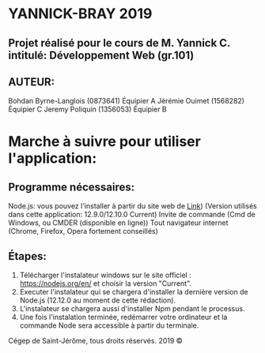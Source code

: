 # YANNICK-BRAY 2019
## Projet réalisé pour le cours de M. Yannick C. intitulé: Développement Web (gr.101)

## AUTEUR: 
Bohdan Byrne-Langlois (0873641) Équipier A
Jérémie Ouimet (1568282) Équipier C
Jeremy Poliquin (1356053) Équipier B

# Marche à suivre pour utiliser l'application:

## Programme nécessaires:
Node.js: vous pouvez l'installer à partir du site web de [Link](http://nodejs.org)) (Version utilisés dans cette application: 12.9.0/12.10.0 Current)
Invite de commande (Cmd de Windows, ou CMDER (disponible en ligne))
Tout navigateur internet (Chrome, Firefox, Opera fortement conseillés)

## Étapes:

1. Télécharger l'instalateur windows sur le site officiel : https://nodejs.org/en/ et choisir la version "Current".
2. Executer l'instalateur qui se chargera d'installer la dernière version de Node.js (12.12.0 au moment de cette rédaction).
3. L'instalateur se chargera aussi d'installer Npm pendant le processus.
4. Une fois l'instalation terminée, redémarrer votre ordinateur et la commande Node sera accessible à partir du terminale.

Cégep de Saint-Jérôme, tous droits réservés. 2019 ©



